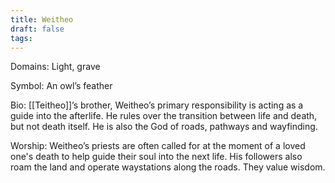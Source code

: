 ```yaml
---
title: Weitheo
draft: false
tags:
---
```

 
Domains: Light, grave

Symbol: An owl’s feather

Bio: [[Teitheo]]’s brother, Weitheo’s primary responsibility is acting as a guide into the afterlife. He rules over the transition between life and death, but not death itself. He is also the God of roads, pathways and wayfinding. 

Worship: Weitheo’s priests are often called for at the moment of a loved one's death to help guide their soul into the next life. His followers also roam the land and operate waystations along the roads. They value wisdom.